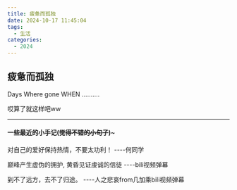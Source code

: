 ```yaml
---
title: 疲惫而孤独
date: 2024-10-17 11:45:04
tags:
  - 生活
categories:
  - 2024 
---
```


## 疲惫而孤独

Days Where gone WHEN ..........







哎算了就这样吧ww

---

#### 一些最近的小手记(~~觉得不错的小句子~~)~

对自己的爱好保持热情，不要太功利！   ----何同学

巅峰产生虚伪的拥护, 黄昏见证虔诚的信徒    ----bili视频弹幕

到不了远方，去不了归途。   ----人之悲哀from几加乘bili视频弹幕

